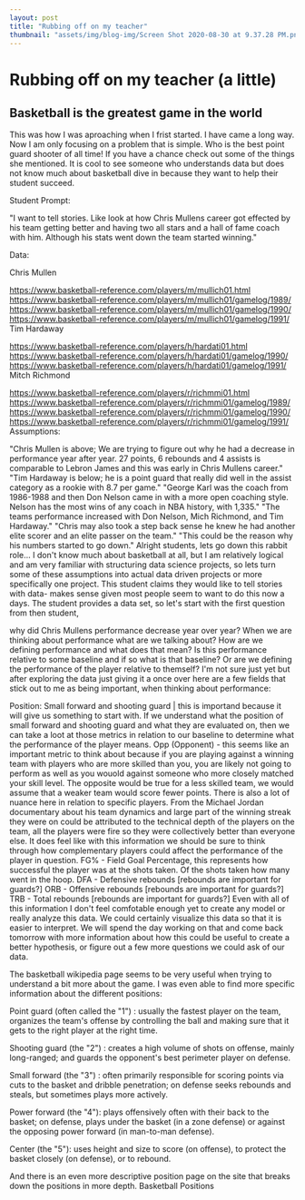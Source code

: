 ```yaml
---
layout: post
title: "Rubbing off on my teacher"
thumbnail: "assets/img/blog-img/Screen Shot 2020-08-30 at 9.37.28 PM.png"
---
```


# Rubbing off on my teacher (a little)

## Basketball is the greatest game in the world 

This was how I was aproaching when I frist started.  I have came a long way. Now I am only focusing on a problem that is simple.  Who is the best point guard shooter of all time! 
If you have a chance check out some of the things she mentioned.  It is cool to see someone who understands data but does not know much about basketball dive in because they want to help 
their student succeed. 

Student Prompt:

"I want to tell stories. Like look at how Chris Mullens career got effected by his team getting better and having two all stars and a hall of fame coach with him. Although his stats went down the team started winning."

Data:

Chris Mullen

https://www.basketball-reference.com/players/m/mullich01.html
https://www.basketball-reference.com/players/m/mullich01/gamelog/1989/
https://www.basketball-reference.com/players/m/mullich01/gamelog/1990/
https://www.basketball-reference.com/players/m/mullich01/gamelog/1991/
Tim Hardaway

https://www.basketball-reference.com/players/h/hardati01.html
https://www.basketball-reference.com/players/h/hardati01/gamelog/1990/
https://www.basketball-reference.com/players/h/hardati01/gamelog/1991/
Mitch Richmond

https://www.basketball-reference.com/players/r/richmmi01.html
https://www.basketball-reference.com/players/r/richmmi01/gamelog/1989/
https://www.basketball-reference.com/players/r/richmmi01/gamelog/1990/
https://www.basketball-reference.com/players/r/richmmi01/gamelog/1991/
Assumptions:

"Chris Mullen is above; We are trying to figure out why he had a decrease in performance year after year. 27 points, 6 rebounds and 4 assists is comparable to Lebron James and this was early in Chris Mullens career."
"Tim Hardaway is below; he is a point guard that really did well in the assist category as a rookie with 8.7 per game."
"George Karl was the coach from 1986-1988 and then Don Nelson came in with a more open coaching style. Nelson has the most wins of any coach in NBA history, with 1,335."
"The teams performance increased with Don Nelson, Mich Richmond, and Tim Hardaway."
"Chris may also took a step back sense he knew he had another elite scorer and an elite passer on the team."
"This could be the reason why his numbers started to go down."
Alright students, lets go down this rabbit role...
I don't know much about basketball at all, but I am relatively logical and am very familiar with structuring data science projects, so lets turn some of these assumptions into actual data driven projects or more specifically one project. This student claims they would like to tell stories with data- makes sense given most people seem to want to do this now a days. The student provides a data set, so let's start with the first question from then student,

why did Chris Mullens performance decrease year over year?
When we are thinking about performance what are we talking about? How are we defining performance and what does that mean? Is this performance relative to some baseline and if so what is that baseline? Or are we defining the performance of the player relative to themself? I'm not sure just yet but after exploring the data just giving it a once over here are a few fields that stick out to me as being important, when thinking about performance:

Position: Small forward and shooting guard | this is importand because it will give us something to start with. If we understand what the position of small forward and shooting guard and what they are evaluated on, then we can take a loot at those metrics in relation to our baseline to determine what the performance of the player means.
Opp (Opponent) - this seems like an important metric to think about because if you are playing against a winning team with players who are more skilled than you, you are likely not going to perform as well as you wouold against someone who more closely matched your skill level. The opposite would be true for a less skilled team, we would assume that a weaker team would score fewer points. There is also a lot of nuance here in relation to specific players. From the Michael Jordan documentary about his team dynamics and large part of the winning streak they were on could be attributed to the technical depth of the players on the team, all the players were fire so they were collectively better than everyone else. It does feel like with this information we should be sure to think through how complementary players could affect the performance of the player in question.
FG% - Field Goal Percentage, this represents how successful the player was at the shots taken. Of the shots taken how many went in the hoop.
DFA - Defensive rebounds [rebounds are important for guards?]
ORB - Offensive rebounds [rebounds are important for guards?]
TRB - Total rebounds [rebounds are important for guards?]
Even with all of this information I don't feel comfotable enough yet to create any model or really analyze this data. We could certainly visualize this data so that it is easier to interpret. We will spend the day working on that and come back tomorrow with more information about how this could be useful to create a better hypothesis, or figure out a few more questions we could ask of our data.

The basketball wikipedia page seems to be very useful when trying to understand a bit more about the game. I was even able to find more specific information about the different positions:

Point guard (often called the "1") : usually the fastest player on the team, organizes the team's offense by controlling the ball and making sure that it gets to the right player at the right time.

Shooting guard (the "2") : creates a high volume of shots on offense, mainly long-ranged; and guards the opponent's best perimeter player on defense.

Small forward (the "3") : often primarily responsible for scoring points via cuts to the basket and dribble penetration; on defense seeks rebounds and steals, but sometimes plays more actively.

Power forward (the "4"): plays offensively often with their back to the basket; on defense, plays under the basket (in a zone defense) or against the opposing power forward (in man-to-man defense).

Center (the "5"): uses height and size to score (on offense), to protect the basket closely (on defense), or to rebound.

And there is an even more descriptive position page on the site that breaks down the positions in more depth. Basketball Positions
